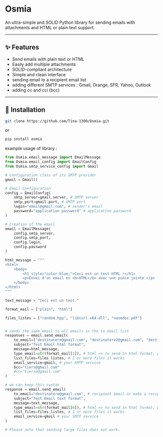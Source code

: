 # Osmia

An ultra-simple and SOLID Python library for sending emails with attachments and HTML or plain text support.

---

## ✨ Features
- Send emails with plain text or HTML
- Easily add multiple attachments
- SOLID-compliant architecture
- Simple and clean interface
- sending email to a recipient email list
- adding different SMTP services : Gmail, Orange, SFR, Yahoo, Outlook
- adding cc and cci (bcc) 


---

## 🚀 Installation

```bash
git clone https://github.com/Tina-1300/Osmia.git
```
or 
```bash 
pip install osmia
```

example usage of library :

```python
from Osmia.email_message import EmailMessage
from Osmia.email_config import EmailConfig
from Osmia.smtp_service_config import Gmail

# configuration class of its SMTP provider
gmail = Gmail()

# Email Configuration
config = EmailConfig(
    smtp_server=gmail.server, # SMTP server
    smtp_port=gmail.port, # SMTP port
    login="email@gmail.com", # sender's email
    password="application password" # application password
)

# Creation of the email
email = EmailMessage(
    config.smtp_server,
    config.smtp_port,
    config.login,
    config.password
)

html_message = """
<html>
    <body>
        <h1 style="color:blue;">Ceci est un test HTML !</h1>
        <p>Envoi d'un email en <b>HTML</b> avec une pièce jointe.</p>
    </body>
</html>
"""

text_message = "Ceci est un test."

format_mail = ["plain", "html"]

files_listes = ["random.hpp", "libcurl-x64.dll", "nasmdoc.pdf"]


# sends the same email to all emails in the to_email list
responses = email.send_email(
    to_email=["destinatere@gmail.com", "destinatere2@gmail.com", "destinatere3@gmail.com"], # recipient email or make a recipient email list
    subject="Test Email html format",
    message=html_message, 
    type_email=str(format_mail[1]), # html => to send in html format, plain => in text format
    list_files=files_listes, # 1 or more files it works
    email_service=gmail, # your SMTP service
    bcc="tiers@gmail.com"
    #cc="tierse@gmail.com"
)

# we can keep this syntax
response = email.send_email(
    to_email="destinatere@gmail.com", # recipient email or make a recipient email list
    subject="Test Email text format",
    message=text_message, 
    type_email=str(format_mail[0]), # html => to send in html format, plain => in text format
    list_files=files_listes, # 1 or more files it works
    email_service=gmail # your SMTP service
)

# Please note that sending large files does not work.
```